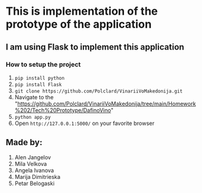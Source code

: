 # This is implementation of the prototype of the application
## I am using Flask to implement this application

###  How to setup the project
1. ```pip install python```
2. ```pip install Flask```
3. ```git clone https://github.com/Polclard/VinariiVoMakedonija.git```
4.  Navigate to the "https://github.com/Polclard/VinariiVoMakedonija/tree/main/Homework%202/Tech%20Prototype/DafinoVino"
5. ```python app.py```
6. Open `http://127.0.0.1:5000/` on your favorite browser

## Made by:
1. Alen Jangelov
2. Mila Velkova
3. Angela Ivanova
4. Marija Dimitrieska
5. Petar Belogaski